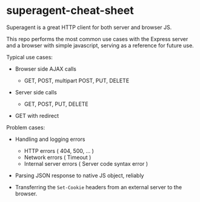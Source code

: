 # superagent-cheat-sheet

Superagent is a great HTTP client for both server and browser JS.

This repo performs the most common use cases with the Express server and a browser with simple javascript, serving as a reference for future use.

Typical use cases:

- Browser side AJAX calls
  - GET, POST, multipart POST, PUT, DELETE

- Server side calls
  - GET, POST, PUT, DELETE

- GET with redirect


Problem cases:

- Handling and logging errors
  - HTTP errors ( 404, 500, ... )
  - Network errors ( Timeout )
  - Internal server errors ( Server code syntax error )

- Parsing JSON response to native JS object, reliably

- Transferring the `Set-Cookie` headers from an external server to the browser.

